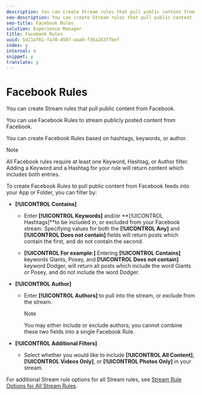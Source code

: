```yaml
---
description: You can create Stream rules that pull public content from Facebook.
seo-description: You can create Stream rules that pull public content from Facebook.
seo-title: Facebook Rules
solution: Experience Manager
title: Facebook Rules
uuid: 5d21af61-fa70-4507-aaa0-f36a283f7bef
index: y
internal: n
snippet: y
translate: y
---
```


# Facebook Rules

You can create Stream rules that pull public content from Facebook.

You can use Facebook Rules to stream publicly posted content from Facebook.

You can create Facebook Rules based on hashtags, keywords, or author.

>[!NOTE]
>
>All Facebook rules require at least one Keyword, Hashtag, or Author filter. Adding a Keyword and a Hashtag for your rule will return content which includes both entries.

To create Facebook Rules to pull public content from Facebook feeds into your App or Folder, you can filter by:

* **[!UICONTROL Contains]**

    * Enter **[!UICONTROL Keywords]** and/or **[!UICONTROL Hashtags]**to be included in, or excluded from your Facebook stream. Specifying values for both the **[!UICONTROL Any]** and **[!UICONTROL Does not contain]** fields will return posts which contain the first, and do not contain the second.
    
    * **[!UICONTROL For example:]** Entering **[!UICONTROL Contains]** keywords Giants, Posey, and **[!UICONTROL Does not contain]** keyword Dodger, will return all posts which include the word Giants or Posey, and do not include the word Dodger.

* **[!UICONTROL Author]**

    * Enter **[!UICONTROL Authors]** to pull into the stream, or exclude from the stream.     
    
      >[!NOTE]
      >
      >You may either include or exclude authors; you cannot combine these two fields into a single Facebook Rule.

* **[!UICONTROL Additional Filters]**

    * Select whether you would like to include **[!UICONTROL All Content]**, **[!UICONTROL Videos Only]**, or **[!UICONTROL Photos Only]** in your stream.

For additional Stream rule options for all Stream rules, see [Stream Rule Options for All Stream Rules](c_stream_rule_options_for_all_stream_rules.md#c_stream_rule_options_for_all_stream_rules). 

